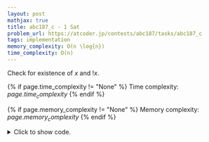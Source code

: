 ```yaml
---
layout: post
mathjax: true
title: abc187_c - 1 Sat
problem_url: https://atcoder.jp/contests/abc187/tasks/abc187_c
tags: implementation
memory_complexity: O(n \log{n})
time_complexity: O(n)
---
```


Check for existence of $x$ and $!x$.


{% if page.time_complexity != "None" %}
Time complexity: ${{ page.time_complexity }}$
{% endif %}

{% if page.memory_complexity != "None" %}
Memory complexity: ${{ page.memory_complexity }}$
{% endif %}

<details>
<summary>
<p style="display:inline">Click to show code.</p>
</summary>
```cpp
{% raw %}
using namespace std;
using ll = long long;
using ii = pair<int, int>;
using vi = vector<int>;
int main(void)
{
    ios::sync_with_stdio(false), cin.tie(NULL);
    int n;
    cin >> n;
    string x;
    bool satisfiable = true;
    map<string, int> is_positive;
    for (int i = 0; i < n; ++i)
    {
        string s;
        int sign = +1;
        char ch = (std::cin >> std::ws).peek();
        if (ch == '!')
        {
            cin >> ch;
            sign = -1;
        }
        cin >> s;
        if (is_positive.find(s) == is_positive.end())
            is_positive[s] = sign;
        else if (is_positive[s] != sign)
        {
            satisfiable = false;
            x = s;
        }
    }
    cout << (satisfiable ? "satisfiable" : x) << endl;
    return 0;
}

{% endraw %}
```
</details>

